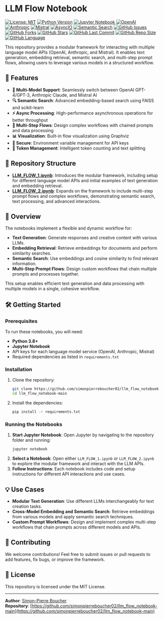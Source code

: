 # LLM Flow Notebook

[![License: MIT](https://img.shields.io/badge/License-MIT-yellow.svg)](https://opensource.org/licenses/MIT)
[![Python Version](https://img.shields.io/badge/python-3.8%2B-blue.svg)](https://www.python.org/downloads/)
[![Jupyter Notebook](https://img.shields.io/badge/Jupyter-Notebook-orange.svg)](https://jupyter.org/)
[![OpenAI](https://img.shields.io/badge/OpenAI-GPT--4%2FGPT--3-412991?style=flat-square&logo=openai&logoColor=white)](https://openai.com/)
[![Anthropic](https://img.shields.io/badge/Anthropic-Claude-FF6F61?style=flat-square&logo=anthropic&logoColor=white)](https://anthropic.com/)
[![Mistral](https://img.shields.io/badge/Mistral-AI-6A5ACD?style=flat-square)](https://mistral.ai/)
[![AsyncIO](https://img.shields.io/badge/AsyncIO-Enabled-green.svg)](https://docs.python.org/3/library/asyncio.html)
[![Semantic Search](https://img.shields.io/badge/Semantic%20Search-FAISS%2BScikit--learn-blue.svg)](https://github.com/facebookresearch/faiss)
[![GitHub Issues](https://img.shields.io/github/issues/simonpierreboucher02/llm_flow_notebook-main)](https://github.com/simonpierreboucher02/llm_flow_notebook-main/issues)
[![GitHub Forks](https://img.shields.io/github/forks/simonpierreboucher02/llm_flow_notebook-main)](https://github.com/simonpierreboucher02/llm_flow_notebook-main/network)
[![GitHub Stars](https://img.shields.io/github/stars/simonpierreboucher02/llm_flow_notebook-main)](https://github.com/simonpierreboucher02/llm_flow_notebook-main/stargazers)
[![GitHub Last Commit](https://img.shields.io/github/last-commit/simonpierreboucher02/llm_flow_notebook-main)](https://github.com/simonpierreboucher02/llm_flow_notebook-main/commits/main)
[![GitHub Repo Size](https://img.shields.io/github/repo-size/simonpierreboucher02/llm_flow_notebook-main)](https://github.com/simonpierreboucher02/llm_flow_notebook-main)
[![GitHub Language](https://img.shields.io/github/languages/top/simonpierreboucher02/llm_flow_notebook-main)](https://github.com/simonpierreboucher02/llm_flow_notebook-main)

This repository provides a modular framework for interacting with multiple language model APIs (OpenAI, Anthropic, and Mistral). It enables text generation, embedding retrieval, semantic search, and multi-step prompt flows, allowing users to leverage various models in a structured workflow.

## 🚀 Features

- **🤖 Multi-Model Support**: Seamlessly switch between OpenAI GPT-4/GPT-3, Anthropic Claude, and Mistral AI
- **🔍 Semantic Search**: Advanced embedding-based search using FAISS and scikit-learn
- **⚡ Async Processing**: High-performance asynchronous operations for better throughput
- **🔄 Multi-Step Flows**: Design complex workflows with chained prompts and data processing
- **📊 Visualization**: Built-in flow visualization using Graphviz
- **🔐 Secure**: Environment variable management for API keys
- **📝 Token Management**: Intelligent token counting and text splitting

## 📁 Repository Structure

- **[LLM_FLOW_1.ipynb](https://github.com/simonpierreboucher02/llm_flow_notebook-main/blob/main/LLM_FLOW_1.ipynb)**: Introduces the modular framework, including setup for different language model APIs and initial examples of text generation and embedding retrieval.
- **[LLM_FLOW_2.ipynb](https://github.com/simonpierreboucher02/llm_flow_notebook-main/blob/main/LLM_FLOW_2.ipynb)**: Expands on the framework to include multi-step prompt flows and complex workflows, demonstrating semantic search, text processing, and advanced interactions.

## 🎯 Overview

The notebooks implement a flexible and dynamic workflow for:
- **Text Generation**: Generate responses and creative content with various LLMs.
- **Embedding Retrieval**: Retrieve embeddings for documents and perform similarity searches.
- **Semantic Search**: Use embeddings and cosine similarity to find relevant information.
- **Multi-Step Prompt Flows**: Design custom workflows that chain multiple prompts and processes together.

This setup enables efficient text generation and data processing with multiple models in a single, cohesive workflow.

## 🛠️ Getting Started

### Prerequisites

To run these notebooks, you will need:
- **Python 3.8+**
- **Jupyter Notebook**
- API keys for each language model service (OpenAI, Anthropic, Mistral)
- Required dependencies as listed in `requirements.txt`

### Installation

1. Clone the repository:

   ```bash
   git clone https://github.com/simonpierreboucher02/llm_flow_notebook-main.git
   cd llm_flow_notebook-main
   ```

2. Install the dependencies:

   ```bash
   pip install -r requirements.txt
   ```

### Running the Notebooks

1. **Start Jupyter Notebook**: Open Jupyter by navigating to the repository folder and running:
   ```bash
   jupyter notebook
   ```
2. **Select a Notebook**: Open either `LLM_FLOW_1.ipynb` or `LLM_FLOW_2.ipynb` to explore the modular framework and interact with the LLM APIs.
3. **Follow Instructions**: Each notebook includes code and setup instructions for different API interactions and use cases.

## 💡 Use Cases

- **Modular Text Generation**: Use different LLMs interchangeably for text creation tasks.
- **Cross-Model Embedding and Semantic Search**: Retrieve embeddings from various models and apply semantic search techniques.
- **Custom Prompt Workflows**: Design and implement complex multi-step workflows that chain prompts across different models and APIs.

## 🤝 Contributing

We welcome contributions! Feel free to submit issues or pull requests to add features, fix bugs, or improve the framework.

## 📄 License

This repository is licensed under the MIT License.

---

**Author**: [Simon-Pierre Boucher](https://github.com/simonpierreboucher02)  
**Repository**: [https://github.com/simonpierreboucher02/llm_flow_notebook-main](https://github.com/simonpierreboucher02/llm_flow_notebook-main)

